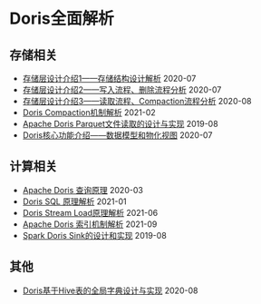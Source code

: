 # Doris全面解析



## 存储相关
- [存储层设计介绍1——存储结构设计解析](https://mp.weixin.qq.com/s/aJ3FwDI6KprYYUwXzhl_-A)    2020-07
- [存储层设计介绍2——写入流程、删除流程分析](https://mp.weixin.qq.com/s/xl4ePcsSVPPNQDGBw-KoKA)    2020-07
- [存储层设计介绍3——读取流程、Compaction流程分析](https://mp.weixin.qq.com/s/U9w3VxCKhTk_3Sglo9J-aA)    2020-08
- [Doris Compaction机制解析](https://mp.weixin.qq.com/s/5D1gAOEiFWM7N6KPwqHHdw)    2021-02
- [Apache Doris Parquet文件读取的设计与实现](https://mp.weixin.qq.com/s/5D6G_kvl9TzYCMIgynhERA)    2019-08
- [Doris核心功能介绍——数据模型和物化视图](https://mp.weixin.qq.com/s/eRUg1du8AQxLvqYjJ621fA)    2020-07


## 计算相关
- [Apache Doris 查询原理](https://blog.bcmeng.com/post/apache-doris-query.html)    2020-03
- [Doris SQL 原理解析](https://mp.weixin.qq.com/s/v1jI1MxEHPT5czCWd0kRxw)    2021-01
- [Doris Stream Load原理解析](https://mp.weixin.qq.com/s/NUSHwAUsFskSXG5R0mw8kg)    2021-06
- [Apache Doris 索引机制解析](https://mp.weixin.qq.com/s/KdCdXb9Z3MdUZ5S0RV726Q)    2021-09
- [Spark Doris Sink的设计和实现](https://mp.weixin.qq.com/s/uoPLfFBv9Vt2gg9HEriR0Q)    2019-08


## 其他
- [Doris基于Hive表的全局字典设计与实现](https://mp.weixin.qq.com/s/YlZnlMTTI8xhULmk1y-N6w)    2020-08
